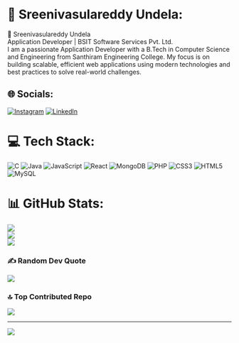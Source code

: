 # 💫 Sreenivasulareddy Undela:
👋 Sreenivasulareddy Undela<br>Application Developer | BSIT Software Services Pvt. Ltd.<br>I am a passionate Application Developer with a B.Tech in Computer Science and Engineering from Santhiram Engineering College. My focus is on building scalable, efficient web applications using modern technologies and best practices to solve real-world challenges.
## 🌐 Socials:
[![Instagram](https://img.shields.io/badge/Instagram-%23E4405F.svg?logo=Instagram&logoColor=white)](https://instagram.com/https://www.instagram.com/vasureddy__undela/profilecard/?igsh=ajByNHExNmMxOGRr) [![LinkedIn](https://img.shields.io/badge/LinkedIn-%230077B5.svg?logo=linkedin&logoColor=white)](https://linkedin.com/in/https://www.linkedin.com/in/sreenivasulareddy-undela-9ba69a196/) 

# 💻 Tech Stack:
![C](https://img.shields.io/badge/c-%2300599C.svg?style=for-the-badge&logo=c&logoColor=white) ![Java](https://img.shields.io/badge/java-%23ED8B00.svg?style=for-the-badge&logo=openjdk&logoColor=white) ![JavaScript](https://img.shields.io/badge/javascript-%23323330.svg?style=for-the-badge&logo=javascript&logoColor=%23F7DF1E) ![React](https://img.shields.io/badge/react-%2320232a.svg?style=for-the-badge&logo=react&logoColor=%2361DAFB) ![MongoDB](https://img.shields.io/badge/MongoDB-%234ea94b.svg?style=for-the-badge&logo=mongodb&logoColor=white) ![PHP](https://img.shields.io/badge/php-%23777BB4.svg?style=for-the-badge&logo=php&logoColor=white) ![CSS3](https://img.shields.io/badge/css3-%231572B6.svg?style=for-the-badge&logo=css3&logoColor=white) ![HTML5](https://img.shields.io/badge/html5-%23E34F26.svg?style=for-the-badge&logo=html5&logoColor=white) ![MySQL](https://img.shields.io/badge/mysql-4479A1.svg?style=for-the-badge&logo=mysql&logoColor=white)
# 📊 GitHub Stats:
![](https://github-readme-stats.vercel.app/api?username=undelasreenivasulareddy&theme=dark&hide_border=false&include_all_commits=true&count_private=false)<br/>
![](https://github-readme-streak-stats.herokuapp.com/?user=undelasreenivasulareddy&theme=dark&hide_border=false)<br/>
![](https://github-readme-stats.vercel.app/api/top-langs/?username=undelasreenivasulareddy&theme=dark&hide_border=false&include_all_commits=true&count_private=false&layout=compact)

### ✍️ Random Dev Quote
![](https://quotes-github-readme.vercel.app/api?type=vetical&theme=dark)

### 🔝 Top Contributed Repo
![](https://github-contributor-stats.vercel.app/api?username=undelasreenivasulareddy&limit=5&theme=dark&combine_all_yearly_contributions=true)

---
[![](https://visitcount.itsvg.in/api?id=undelasreenivasulareddy&label=Profile%20Views&color=0&icon=0&pretty=false)](https://visitcount.itsvg.in)

<!-- Proudly created with GPRM ( https://gprm.itsvg.in ) -->
